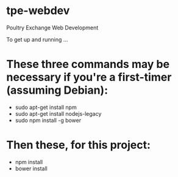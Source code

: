 # tpe-webdev
Poultry Exchange Web Development

To get up and running ...

# These three commands may be necessary if you're a first-timer (assuming Debian):
- sudo apt-get install npm
- sudo apt-get install nodejs-legacy
- sudo npm install -g bower

# Then these, for this project:
- npm install
- bower install



